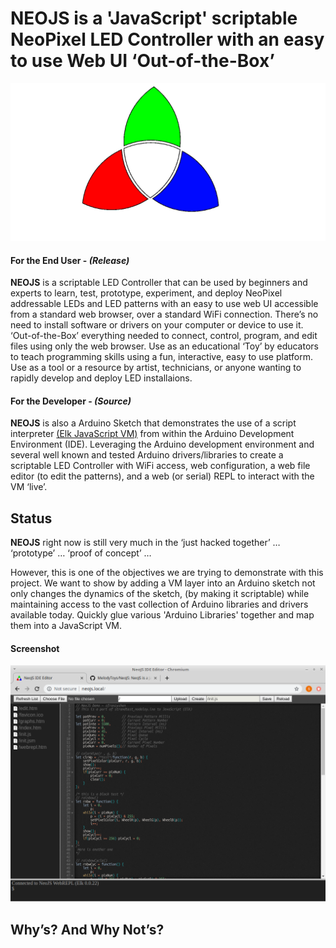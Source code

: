 # **NEOJS** is a 'JavaScript' scriptable NeoPixel LED Controller with an easy to use Web UI ‘Out-of-the-Box’
![Image of NeoJS Logo](/logo.png)

#### For the End User - *(Release)*
**NEOJS** is a scriptable LED Controller that can be used by beginners and experts to learn, test, prototype, experiment, and deploy NeoPixel addressable LEDs and LED patterns with an easy to use web UI accessible from a standard web browser, over a standard WiFi connection. There’s no need to install software or drivers on your computer or device to use it. ‘Out-of-the-Box’ everything needed to connect, control, program, and edit files using only the web browser. Use as an educational ‘Toy’  by educators to teach programming skills using a fun, interactive, easy to use platform. Use as a tool or a resource by artist, technicians, or anyone wanting to rapidly develop and deploy LED installaions.
  
#### For the Developer - *(Source)*
**NEOJS** is also a Arduino Sketch that demonstrates the use of a script interpreter [(Elk JavaScript VM)](https://github.com/cesanta/elk) from within the Arduino Development Environment (IDE). Leveraging the Arduino development environment and several well known and tested Arduino drivers/libraries to create a scriptable LED Controller with WiFi access, web configuration, a web file editor (to edit the patterns), and a web (or serial) REPL to interact with the VM ‘live’. 

## Status
**NEOJS** right now is still very much in the ‘just hacked together’ … ‘prototype’ … ‘proof of concept’ …  

However, this is one of the objectives we are trying to demonstrate with this project. We want to show by adding a VM layer into an Arduino sketch not only changes the dynamics of the sketch, (by making it scriptable) while maintaining access to the vast collection of Arduino libraries and drivers available today. Quickly glue various 'Arduino Libraries' together and map them into a JavaScript VM.

#### Screenshot
[![Image of NEOJS Screenshot](/Screenshot.png)](https://github.com/MelodyToys/NEOJS/blob/master/Screenshot.png)

## Why’s? And Why Not’s?

